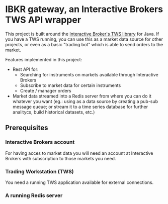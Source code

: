 # IBKR gateway, an Interactive Brokers TWS API wrapper	
This project is built around the [Interactive Broker's TWS library](https://interactivebrokers.github.io/tws-api/) for Java. If you have a TWS running, you can use this as a market data source for other projects, or even as a basic "trading bot" which is able to send orders to the market. 

Features implemented in this project:

 - Rest API for:
	 - Searching for instruments on markets available through Interactive Brokers
	 - Subscribe to market data for certain instruments
	 - Create / manager orders
 - Market data streamed into a Redis server from where you can do it whatever you want (eg.: using as a data source by creating a pub-sub message queue; or stream it to a time series database for further analitycs, build historical datasets, etc.)

## Prerequisites

### Interactive Brokers account
For having acces to market data you will need an account at Interactive Brokers with subscription to those markets you need.
### Trading Workstation (TWS)
You need a running TWS application available for external connections.
### A running Redis server
